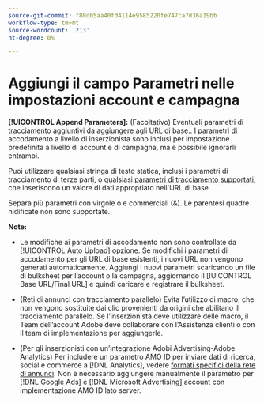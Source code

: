 ```yaml
---
source-git-commit: f80d05aa40fd4114e9585220fe747ca7d36a19bb
workflow-type: tm+mt
source-wordcount: '213'
ht-degree: 0%

---
```

# Aggiungi il campo Parametri nelle impostazioni account e campagna

**[!UICONTROL Append Parameters]:** (Facoltativo) Eventuali parametri di tracciamento aggiuntivi da aggiungere agli URL di base.<!-- When account uses setting append_param_to_tt_fus, then we add append parameters to the tracking templates OR the landing page suffixes instead (not sure how we determine which) -->. I parametri di accodamento a livello di inserzionista sono inclusi per impostazione predefinita a livello di account e di campagna, ma è possibile ignorarli entrambi.

Puoi utilizzare qualsiasi stringa di testo statica, inclusi i parametri di tracciamento di terze parti, o qualsiasi [parametri di tracciamento supportati](/help/search-social-commerce/tracking/click-tracking-urls-optional-parameters.md), che inseriscono un valore di dati appropriato nell&#39;URL di base.

Separa più parametri con virgole o e commerciali (&amp;). Le parentesi quadre nidificate non sono supportate.

**Note:**

* Le modifiche ai parametri di accodamento non sono controllate da [!UICONTROL Auto Upload] opzione. Se modifichi i parametri di accodamento per gli URL di base esistenti, i nuovi URL non vengono generati automaticamente. Aggiungi i nuovi parametri scaricando un file di bulksheet per l’account o la campagna, aggiornando il [!UICONTROL Base URL/Final URL] e quindi caricare e registrare il bulksheet.

* (Reti di annunci con tracciamento parallelo) Evita l’utilizzo di macro, che non vengono sostituite dai clic provenienti da origini che abilitano il tracciamento parallelo. Se l’inserzionista deve utilizzare delle macro, il Team dell’account Adobe deve collaborare con l’Assistenza clienti o con il team di implementazione per aggiungerle.

* (Per gli inserzionisti con un’integrazione Adobi Advertising-Adobe Analytics) Per includere un parametro AMO ID per inviare dati di ricerca, social e commerce a [!DNL Analytics], vedere [formati specifici della rete di annunci](/help/search-social-commerce/tracking/skwcid-tracking-parameter.md). Non è necessario aggiungere manualmente il parametro per [!DNL Google Ads] e [!DNL Microsoft Advertising] account con implementazione AMO ID lato server.
